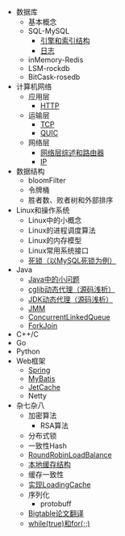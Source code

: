 * 数据库
	* 基本概念
    * SQL-MySQL
	    * [引擎和索引结构](MySQL的存储引擎和索引结构.md)
	    * [日志](MySQL的三大日志.md)
	* inMemory-Redis
	* LSM-rockdb
	* BitCask-rosedb
* 计算机网络
	* 应用层
		* [HTTP](HTTP.md)
	* 运输层
		* [TCP](/files/TCP.md)
		* [QUIC](QUIC.md)
  * 网络层
    * [网络层综述和路由器](/files/route.md)
    * [IP](IP.md)
* 数据结构
	* bloomFilter
	* 令牌桶
	* 胜者数、败者树和外部排序
* Linux和操作系统
	* Linux中的小概念
	* Linux的进程调度算法
	* Linux的内存模型
	* Linux常用系统接口
	* [死锁（以MySQL死锁为例）](files/死锁（以MySQL死锁为例）.md)
* Java
	* [Java中的小问题](files/Java中的小问题)
	* [cglib动态代理（源码浅析）](cglib动态代理.md)
	* [JDK动态代理（源码浅析）](JDK动态代理.md)
	* [JMM](files/JMM.md)
	* [ConcurrentLinkedQueue](files/ConcurrentLinkedQueue.md)
	* [ForkJoin](files/ForkJoin.md)
* C++/C
* Go
* Python
* Web框架
	* [Spring](files/Spring.md)
	* [MyBatis](files/MyBatis.md)
	* [JetCache](files/JetCache.md)
	* Netty
* 杂七杂八
	* 加密算法
	  * RSA算法
	* 分布式锁
	* 一致性Hash
	* [RoundRobinLoadBalance](files/RoundRobinLoadBalance.md)
	* [本地缓存结构](files/LocalCache.md)
	* 缓存一致性
	* [实现LoadingCache](files/实现LoadingCache.md)
	* 序列化
	  * protobuff
	* [Bigtable论文翻译](files/bigtableTranslation.md)
	* [while(true)和for(;;)](files/while(true)和for(;;).md)